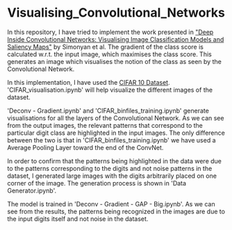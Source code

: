 # Visualising_Convolutional_Networks

In this repository, I have tried to implement the work presented in ["Deep Inside Convolutional Networks: Visualising Image Classification Models and Saliency Maps"](https://arxiv.org/pdf/1312.6034.pdf) by Simonyan et al. The gradient of the class score is calculated w.r.t. the input image, which maximises the class score. This generates an image which visualises the notion of the class as seen by the Convolutional Network. 

In this implementation, I have used the [CIFAR 10 Dataset](https://www.cs.toronto.edu/~kriz/cifar.html). 'CIFAR_visualisation.ipynb' will help visualize the different images of the dataset. 

'Deconv - Gradient.ipynb' and 'CIFAR_binfiles_training.ipynb' generate visualisations for all the layers of the Convolutional Network. As we can see from the output images, the relevant patterns that correspond to the particular digit class are highlighted in the input images. The only difference between the two is that in 'CIFAR_binfiles_training.ipynb' we have used a Average Pooling Layer toward the end of the ConvNet. 

In order to confirm that the patterns being highlighted in the data were due to the patterns corresponding to the digits and not noise patterns in the dataset, I generated large images with the digits arbitrarily placed on one corner of the image. The generation process is shown in 'Data Generator.ipynb'. 

The model is trained in 'Deconv - Gradient - GAP - Big.ipynb'. As we can see from the results, the patterns being recognized in the images are due to the input digits itself and not noise in the dataset. 
